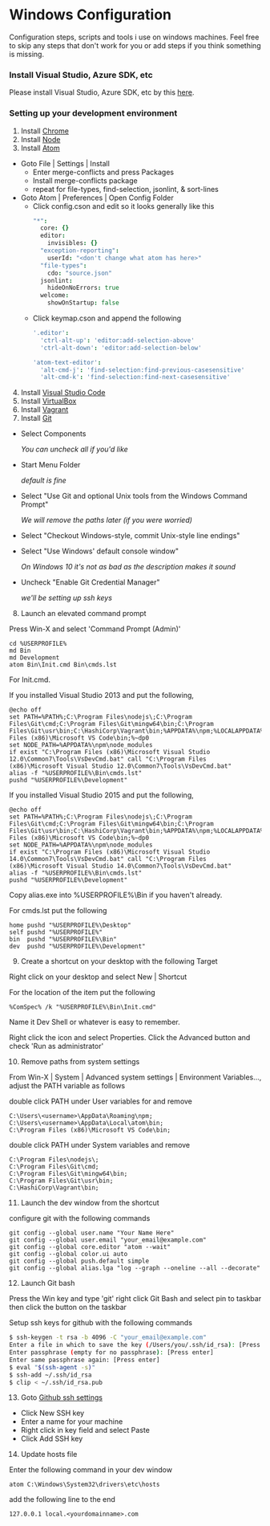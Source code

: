 # Windows Configuration

Configuration steps, scripts and tools i use on windows machines. Feel free to skip any steps that don't work for you or add steps if you think something is missing.

### Install Visual Studio, Azure SDK, etc

Please install Visual Studio, Azure SDK, etc by this [here](https://github.com/Azure/azure-iot-sdks/blob/master/csharp/device/doc/devbox_setup.md).

### Setting up your development environment

1. Install [Chrome](https://www.google.com/chrome/)
2. Install [Node](http://nodejs.org/)
3. Install [Atom](https://atom.io)
  - Goto File | Settings | Install
    - Enter merge-conflicts and press Packages
    - Install merge-conflicts package
    - repeat for file-types, find-selection, jsonlint, & sort-lines
  - Goto Atom | Preferences | Open Config Folder
    - Click config.cson and edit so it looks generally like this
      ```coffee
      "*":
        core: {}
        editor:
          invisibles: {}
        "exception-reporting":
          userId: "<don't change what atom has here>"
        "file-types":
          cdo: "source.json"
        jsonlint:
          hideOnNoErrors: true
        welcome:
          showOnStartup: false
      ```
    - Click keymap.cson and append the following
      ```coffee
      '.editor':
        'ctrl-alt-up': 'editor:add-selection-above'
        'ctrl-alt-down': 'editor:add-selection-below'

      'atom-text-editor':
        'alt-cmd-j': 'find-selection:find-previous-casesensitive'
        'alt-cmd-k': 'find-selection:find-next-casesensitive'
      ```
4. Install [Visual Studio Code](https://code.visualstudio.com/Download)
5. Install [VirtualBox](https://www.virtualbox.org/wiki/Downloads)
6. Install [Vagrant](https://www.vagrantup.com/downloads.html)
7. Install [Git](https://git-scm.com/)

  - Select Components

    *You can uncheck all if you'd like*

  - Start Menu Folder

    *default is fine*

  - Select "Use Git and optional Unix tools from the Windows Command Prompt"

    *We will remove the paths later (if you were worried)*

  - Select "Checkout Windows-style, commit Unix-style line endings"

  - Select "Use Windows' default console window"

    *On Windows 10 it's not as bad as the description makes it sound*

  - Uncheck "Enable Git Credential Manager"

    *we'll be setting up ssh keys*

8. Launch an elevated command prompt

  Press Win-X and select 'Command Prompt (Admin)'

  ```
  cd %USERPROFILE%
  md Bin
  md Development
  atom Bin\Init.cmd Bin\cmds.lst
  ```

  For Init.cmd.

  If you installed Visual Studio 2013 and put the following,
  ```
  @echo off
  set PATH=%PATH%;C:\Program Files\nodejs\;C:\Program Files\Git\cmd;C:\Program Files\Git\mingw64\bin;C:\Program Files\Git\usr\bin;C:\HashiCorp\Vagrant\bin;%APPDATA%\npm;%LOCALAPPDATA%\atom\bin;C:\Program Files (x86)\Microsoft VS Code\bin;%~dp0
  set NODE_PATH=%APPDATA%\npm\node_modules
  if exist "C:\Program Files (x86)\Microsoft Visual Studio 12.0\Common7\Tools\VsDevCmd.bat" call "C:\Program Files (x86)\Microsoft Visual Studio 12.0\Common7\Tools\VsDevCmd.bat"
  alias -f "%USERPROFILE%\Bin\cmds.lst"
  pushd "%USERPROFILE%\Development"
  ```

  If you installed Visual Studio 2015 and put the following,
  ```
  @echo off
  set PATH=%PATH%;C:\Program Files\nodejs\;C:\Program Files\Git\cmd;C:\Program Files\Git\mingw64\bin;C:\Program Files\Git\usr\bin;C:\HashiCorp\Vagrant\bin;%APPDATA%\npm;%LOCALAPPDATA%\atom\bin;C:\Program Files (x86)\Microsoft VS Code\bin;%~dp0
  set NODE_PATH=%APPDATA%\npm\node_modules
  if exist "C:\Program Files (x86)\Microsoft Visual Studio 14.0\Common7\Tools\VsDevCmd.bat" call "C:\Program Files (x86)\Microsoft Visual Studio 14.0\Common7\Tools\VsDevCmd.bat"
  alias -f "%USERPROFILE%\Bin\cmds.lst"
  pushd "%USERPROFILE%\Development"
  ```
  Copy alias.exe into %USERPROFILE%\Bin if you haven't already.

  For cmds.lst put the following

  ```
  home pushd "%USERPROFILE%\Desktop"
  self pushd "%USERPROFILE%"
  bin  pushd "%USERPROFILE%\Bin"
  dev  pushd "%USERPROFILE%\Development"
  ```

9. Create a shortcut on your desktop with the following Target

  Right click on your desktop and select New | Shortcut

  For the location of the item put the following

  ```
  %ComSpec% /k "%USERPROFILE%\Bin\Init.cmd"
  ```

  Name it Dev Shell or whatever is easy to remember.

  Right click the icon and select Properties.
  Click the Advanced button and check 'Run as administrator'

10. Remove paths from system settings

  From Win-X | System | Advanced system settings | Environment Variables..., adjust the PATH variable as follows

  double click PATH under User variables for <username> and remove

  ```
  C:\Users\<username>\AppData\Roaming\npm;
  C:\Users\<username>\AppData\Local\atom\bin;
  C:\Program Files (x86)\Microsoft VS Code\bin;
  ```

  double click PATH under System variables and remove

  ```
  C:\Program Files\nodejs\;
  C:\Program Files\Git\cmd;
  C:\Program Files\Git\mingw64\bin;
  C:\Program Files\Git\usr\bin;
  C:\HashiCorp\Vagrant\bin;
  ```

11. Launch the dev window from the shortcut

  configure git with the following commands

  ```
  git config --global user.name "Your Name Here"
  git config --global user.email "your_email@example.com"
  git config --global core.editor "atom --wait"
  git config --global color.ui auto
  git config --global push.default simple
  git config --global alias.lga "log --graph --oneline --all --decorate"
  ```

12. Launch Git bash

  Press the Win key and type 'git' right click Git Bash and select pin to taskbar then click the button on the taskbar

  Setup ssh keys for github with the following commands

  ```bash
  $ ssh-keygen -t rsa -b 4096 -C "your_email@example.com"
  Enter a file in which to save the key (/Users/you/.ssh/id_rsa): [Press enter]
  Enter passphrase (empty for no passphrase): [Press enter]
  Enter same passphrase again: [Press enter]
  $ eval "$(ssh-agent -s)"
  $ ssh-add ~/.ssh/id_rsa
  $ clip < ~/.ssh/id_rsa.pub
  ```

13. Goto [Github ssh settings](https://github.com/settings/ssh)
  - Click New SSH key
  - Enter a name for your machine
  - Right click in key field and select Paste
  - Click Add SSH key

14. Update hosts file

  Enter the following command in your dev window

  ```
  atom C:\Windows\System32\drivers\etc\hosts
  ```
  add the following line to the end
  ```
  127.0.0.1 local.<yourdomainname>.com
  ```
